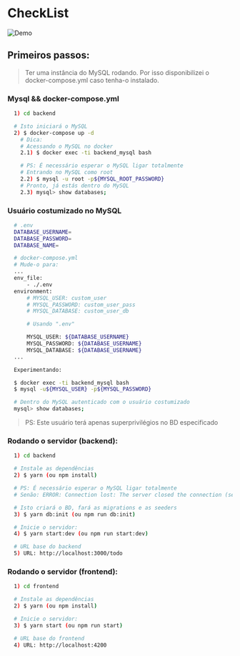 # CheckList

<img src="https://media.giphy.com/media/Y1q2QdEBnBwVePgprB/giphy.gif" alt="Demo"> 

## Primeiros passos:

> Ter uma instância do MySQL rodando. Por isso disponibilizei o docker-compose.yml caso tenha-o instalado.

### Mysql && docker-compose.yml

```bash
  1) cd backend

  # Isto iniciará o MySQL
  2) $ docker-compose up -d
    # Dica:
    # Acessando o MySQL no docker
    2.1) $ docker exec -ti backend_mysql bash

    # PS: É necessário esperar o MySQL ligar totalmente
    # Entrando no MySQL como root
    2.2) $ mysql -u root -p${MYSQL_ROOT_PASSWORD}
    # Pronto, já estás dentro do MySQL
    2.3) mysql> show databases;
```

### Usuário costumizado no MySQL

```bash
  # .env
  DATABASE_USERNAME=
  DATABASE_PASSWORD=
  DATABASE_NAME=

  # docker-compose.yml
  # Mude-o para:
  ...
  env_file:
      - ./.env
  environment:
      # MYSQL_USER: custom_user
      # MYSQL_PASSWORD: custom_user_pass
      # MYSQL_DATABASE: custom_user_db

      # Usando ".env"

      MYSQL_USER: ${DATABASE_USERNAME}
      MYSQL_PASSWORD: ${DATABASE_USERNAME}
      MYSQL_DATABASE: ${DATABASE_USERNAME}
  ...

  Experimentando:

  $ docker exec -ti backend_mysql bash
  $ mysql -u${MYSQL_USER} -p${MYSQL_PASSWORD}

  # Dentro do MySQL autenticado com o usuário costumizado
  mysql> show databases;

```

> PS: Este usuário terá apenas superprivilégios no BD especificado

### Rodando o servidor (backend):

```bash
  1) cd backend

  # Instale as dependências
  2) $ yarn (ou npm install)

  # PS: É necessário esperar o MySQL ligar totalmente
  # Senão: ERROR: Connection lost: The server closed the connection (sequelize-cli)

  # Isto criará o BD, fará as migrations e as seeders
  3) $ yarn db:init (ou npm run db:init)

  # Inicie o servidor:
  4) $ yarn start:dev (ou npm run start:dev)

  # URL base do backend
  5) URL: http://localhost:3000/todo
```

### Rodando o servidor (frontend):

```bash
  1) cd frontend

  # Instale as dependências
  2) $ yarn (ou npm install)

  # Inicie o servidor:
  3) $ yarn start (ou npm run start)

  # URL base do frontend
  4) URL: http://localhost:4200
```
